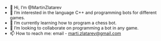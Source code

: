 - 👋 Hi, I’m @MartinZlatarev
- 👀 I’m interested in the language C++ and programming bots for different games.
- 🌱 I’m currently learning how to program a chess bot.
- 💞️ I’m looking to collaborate on programming a bot in any game.
- 📫 How to reach me: email - marti.zlatarev@gmail.com
